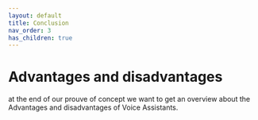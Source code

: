 ```yaml
---
layout: default
title: Conclusion
nav_order: 3
has_children: true
---
```


# Advantages and disadvantages
at the end of our prouve of concept we want to get an overview about the Advantages and disadvantages of Voice Assistants.